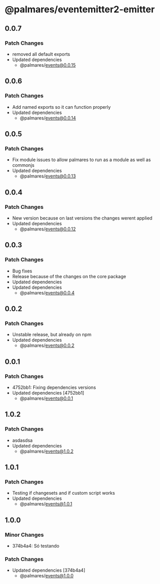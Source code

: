 # @palmares/eventemitter2-emitter

## 0.0.7

### Patch Changes

- removed all default exports
- Updated dependencies
  - @palmares/events@0.0.15

## 0.0.6

### Patch Changes

- Add named exports so it can function properly
- Updated dependencies
  - @palmares/events@0.0.14

## 0.0.5

### Patch Changes

- Fix module issues to allow palmares to run as a module as well as commonjs
- Updated dependencies
  - @palmares/events@0.0.13

## 0.0.4

### Patch Changes

- New version because on last versions the changes werent applied
- Updated dependencies
  - @palmares/events@0.0.12

## 0.0.3

### Patch Changes

- Bug fixes
- Release because of the changes on the core package
- Updated dependencies
- Updated dependencies
  - @palmares/events@0.0.4

## 0.0.2

### Patch Changes

- Unstable release, but already on npm
- Updated dependencies
  - @palmares/events@0.0.2

## 0.0.1

### Patch Changes

- 4752bb1: Fixing dependencies versions
- Updated dependencies [4752bb1]
  - @palmares/events@0.0.1

## 1.0.2

### Patch Changes

- asdasdsa
- Updated dependencies
  - @palmares/events@1.0.2

## 1.0.1

### Patch Changes

- Testing if changesets and if custom script works
- Updated dependencies
  - @palmares/events@1.0.1

## 1.0.0

### Minor Changes

- 374b4a4: Só testando

### Patch Changes

- Updated dependencies [374b4a4]
  - @palmares/events@1.0.0

